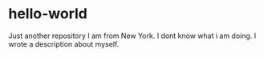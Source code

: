 # hello-world
Just another repository
I am from New York. I dont know what i am doing. 
I wrote a description about myself.
